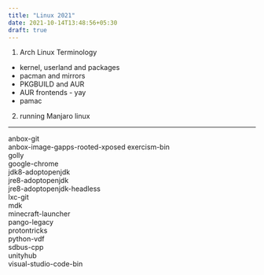 ```yaml
---
title: "Linux 2021"
date: 2021-10-14T13:48:56+05:30
draft: true
---
```

1. Arch Linux Terminology

* kernel, userland and packages
* pacman and mirrors
* PKGBUILD and AUR
* AUR frontends - yay
* pamac

2. running Manjaro linux


--- 

anbox-git                      
anbox-image-gapps-rooted-xposed
exercism-bin                   
golly                          
google-chrome                  
jdk8-adoptopenjdk              
jre8-adoptopenjdk              
jre8-adoptopenjdk-headless     
lxc-git                        
mdk                            
minecraft-launcher             
pango-legacy                   
protontricks                   
python-vdf                     
sdbus-cpp                      
unityhub                       
visual-studio-code-bin         
